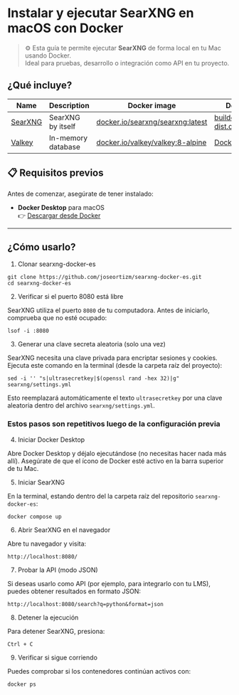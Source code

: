 # Instalar y ejecutar SearXNG en macOS con Docker

> ⚙️ Esta guía te permite ejecutar **SearXNG** de forma local en tu Mac usando Docker.  
> Ideal para pruebas, desarrollo o integración como API en tu proyecto.

## ¿Qué incluye?

| Name                                          | Description                                                    | Docker image                                                                 | Dockerfile                                                                                                                                                                                    |
|-----------------------------------------------|----------------------------------------------------------------|------------------------------------------------------------------------------|-----------------------------------------------------------------------------------------------------------------------------------------------------------------------------------------------|
| [SearXNG](https://github.com/searxng/searxng) | SearXNG by itself                                              | [docker.io/searxng/searxng:latest](https://hub.docker.com/r/searxng/searxng) | [builder.dockerfile](https://github.com/searxng/searxng/blob/master/container/builder.dockerfile) [dist.dockerfile](https://github.com/searxng/searxng/blob/master/container/dist.dockerfile) |
| [Valkey](https://github.com/valkey-io/valkey) | In-memory database                                             | [docker.io/valkey/valkey:8-alpine](https://hub.docker.com/r/valkey/valkey)   | [Dockerfile](https://github.com/valkey-io/valkey-container/blob/mainline/Dockerfile.template)                                                                                                 |

## 📋 Requisitos previos

Antes de comenzar, asegúrate de tener instalado:

- **Docker Desktop** para macOS  
  👉 [Descargar desde Docker](https://docs.docker.com/install/)

---

## ¿Cómo usarlo?

1. Clonar searxng-docker-es

```shell
git clone https://github.com/joseortizm/searxng-docker-es.git
cd searxng-docker-es
```

2. Verificar si el puerto 8080 está libre

SearXNG utiliza el puerto `8080` de tu computadora. Antes de iniciarlo, comprueba que no esté ocupado:
```shell
lsof -i :8080
```

3. Generar una clave secreta aleatoria (solo una vez)

SearXNG necesita una clave privada para encriptar sesiones y cookies. 
Ejecuta este comando en la terminal (desde la carpeta raíz del proyecto):
```shell
sed -i '' "s|ultrasecretkey|$(openssl rand -hex 32)|g" searxng/settings.yml
```
Esto reemplazará automáticamente el texto ```ultrasecretkey``` 
por una clave aleatoria dentro del archivo ```searxng/settings.yml```.

### Estos pasos son repetitivos luego de la configuración previa

4. Iniciar Docker Desktop

Abre Docker Desktop y déjalo ejecutándose (no necesitas hacer nada más allí).
Asegúrate de que el ícono de Docker esté activo en la barra superior de tu Mac.

5. Iniciar SearXNG

En la terminal, estando dentro del la carpeta raíz del repositorio ```searxng-docker-es```:
```shell
docker compose up
```

6. Abrir SearXNG en el navegador

Abre tu navegador y visita:
```shell
http://localhost:8080/
```

7. Probar la API (modo JSON)

Si deseas usarlo como API (por ejemplo, para integrarlo con tu LMS),
puedes obtener resultados en formato JSON:
```shell
http://localhost:8080/search?q=python&format=json
```

8. Detener la ejecución

Para detener SearXNG, presiona:
```shell
Ctrl + C
```

9. Verificar si sigue corriendo

Puedes comprobar si los contenedores continúan activos con:
```shell
docker ps
```
